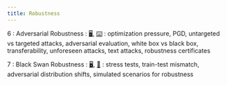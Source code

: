 ```yaml
---
title: Robustness
---
```


6
: Adversarial Robustness
    : [🖥️](https://docs.google.com/presentation/d/1HzloChC0XElQkCTI181CN6OaYcVNnB5l37sfuANkcq0/edit?usp=sharing), [⌨️](https://colab.research.google.com/drive/1ezV-jXyPgXDMSo6LqXyRgV_f2ky0cCFH?copy)
: optimization pressure, PGD, untargeted vs targeted attacks, adversarial evaluation, white box vs black box, transferability, unforeseen attacks, text attacks, robustness certificates

7
: Black Swan Robustness
  : [🖥️](https://docs.google.com/presentation/d/1uW7hNstJAq7_lSyk3yP8yTSjN85itESbDHFRi1F4wiw/edit?usp=sharing), [📝](https://drive.google.com/file/d/1lgnLhs10umc2pJBsTKZdEC4OqzIOllK4/view?usp=sharing)
: stress tests, train-test mismatch, adversarial distribution shifts, simulated scenarios for robustness
